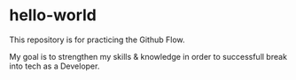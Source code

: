 # hello-world
This repository is for practicing the Github Flow.

My goal is to strengthen my skills & knowledge in order to successfull break into tech as a Developer.
